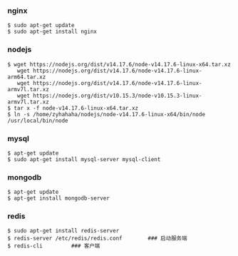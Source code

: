 ### nginx
	$ sudo apt-get update
	$ sudo apt-get install nginx

### nodejs
	$ wget https://nodejs.org/dist/v14.17.6/node-v14.17.6-linux-x64.tar.xz
	   wget https://nodejs.org/dist/v14.17.6/node-v14.17.6-linux-arm64.tar.xz
	   wget https://nodejs.org/dist/v14.17.6/node-v14.17.6-linux-armv7l.tar.xz
	   wget https://nodejs.org/dist/v10.15.3/node-v10.15.3-linux-armv7l.tar.xz
	$ tar x -f node-v14.17.6-linux-x64.tar.xz
	$ ln -s /home/zyhahaha/nodejs/node-v14.17.6-linux-x64/bin/node /usr/local/bin/node

### mysql
	$ apt-get update
	$ sudo apt-get install mysql-server mysql-client
	
### mongodb
	$ apt-get update
	$ apt-get install mongodb-server

### redis
	$ sudo apt-get install redis-server
	$ redis-server /etc/redis/redis.conf 		### 启动服务端
	$ redis-cli			### 客户端



